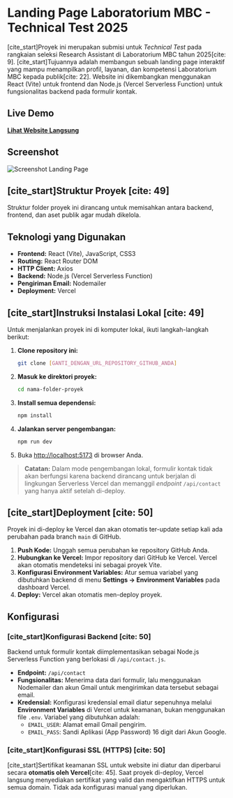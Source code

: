 # Landing Page Laboratorium MBC - Technical Test 2025

[cite_start]Proyek ini merupakan submisi untuk *Technical Test* pada rangkaian seleksi Research Assistant di Laboratorium MBC tahun 2025[cite: 9]. [cite_start]Tujuannya adalah membangun sebuah landing page interaktif yang mampu menampilkan profil, layanan, dan kompetensi Laboratorium MBC kepada publik[cite: 22]. Website ini dikembangkan menggunakan React (Vite) untuk frontend dan Node.js (Vercel Serverless Function) untuk fungsionalitas backend pada formulir kontak.

## Live Demo

**[Lihat Website Langsung]([GANTI_DENGAN_URL_VERCEL_ANDA])**

## Screenshot

![Screenshot Landing Page]([GANTI_DENGAN_URL_SCREENSHOT_ANDA])

## [cite_start]Struktur Proyek [cite: 49]

Struktur folder proyek ini dirancang untuk memisahkan antara backend, frontend, dan aset publik agar mudah dikelola.
## Teknologi yang Digunakan

* **Frontend:** React (Vite), JavaScript, CSS3
* **Routing:** React Router DOM
* **HTTP Client:** Axios
* **Backend:** Node.js (Vercel Serverless Function)
* **Pengiriman Email:** Nodemailer
* **Deployment:** Vercel

## [cite_start]Instruksi Instalasi Lokal [cite: 49]

Untuk menjalankan proyek ini di komputer lokal, ikuti langkah-langkah berikut:

1.  **Clone repository ini:**
    ```bash
    git clone [GANTI_DENGAN_URL_REPOSITORY_GITHUB_ANDA]
    ```
2.  **Masuk ke direktori proyek:**
    ```bash
    cd nama-folder-proyek
    ```
3.  **Install semua dependensi:**
    ```bash
    npm install
    ```
4.  **Jalankan server pengembangan:**
    ```bash
    npm run dev
    ```
5.  Buka [http://localhost:5173](http://localhost:5173) di browser Anda.

> **Catatan:** Dalam mode pengembangan lokal, formulir kontak tidak akan berfungsi karena backend dirancang untuk berjalan di lingkungan Serverless Vercel dan memanggil *endpoint* `/api/contact` yang hanya aktif setelah di-deploy.

## [cite_start]Deployment [cite: 50]

Proyek ini di-deploy ke Vercel dan akan otomatis ter-update setiap kali ada perubahan pada branch `main` di GitHub.

1.  **Push Kode:** Unggah semua perubahan ke repository GitHub Anda.
2.  **Hubungkan ke Vercel:** Impor repository dari GitHub ke Vercel. Vercel akan otomatis mendeteksi ini sebagai proyek Vite.
3.  **Konfigurasi Environment Variables:** Atur semua variabel yang dibutuhkan backend di menu **Settings -> Environment Variables** pada dashboard Vercel.
4.  **Deploy:** Vercel akan otomatis men-deploy proyek.

## Konfigurasi

### [cite_start]Konfigurasi Backend [cite: 50]

Backend untuk formulir kontak diimplementasikan sebagai Node.js Serverless Function yang berlokasi di `/api/contact.js`.

* **Endpoint:** `/api/contact`
* **Fungsionalitas:** Menerima data dari formulir, lalu menggunakan Nodemailer dan akun Gmail untuk mengirimkan data tersebut sebagai email.
* **Kredensial:** Konfigurasi kredensial email diatur sepenuhnya melalui **Environment Variables** di Vercel untuk keamanan, bukan menggunakan file `.env`. Variabel yang dibutuhkan adalah:
    * `EMAIL_USER`: Alamat email Gmail pengirim.
    * `EMAIL_PASS`: Sandi Aplikasi (App Password) 16 digit dari Akun Google.

### [cite_start]Konfigurasi SSL (HTTPS) [cite: 50]

[cite_start]Sertifikat keamanan SSL untuk website ini diatur dan diperbarui secara **otomatis oleh Vercel**[cite: 45]. Saat proyek di-deploy, Vercel langsung menyediakan sertifikat yang valid dan mengaktifkan HTTPS untuk semua domain. Tidak ada konfigurasi manual yang diperlukan.
